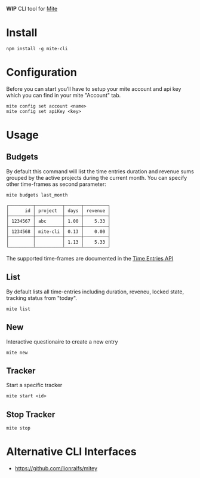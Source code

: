 __WIP__ CLI tool for [Mite](https://mite.yo.lk)

# Install

    npm install -g mite-cli

# Configuration

Before you can start you’ll have to setup your mite account and api key which you can find in your mite "Account" tab.

    mite config set account <name>
    mite config set apiKey <key>

# Usage

## Budgets

By default this command will list the time entries duration and revenue sums grouped by the active projects during the current month. You can specify other time-frames as second parameter:

    mite budgets last_month

    ┌─────────┬──────────┬──────┬─────────┐
    │      id │ project  │ days │ revenue │
    ├─────────┼──────────┼──────┼─────────┤
    │ 1234567 │ abc      │ 1.00 │    5.33 │
    ├─────────┼──────────┼──────┼─────────┤
    │ 1234568 │ mite-cli │ 0.13 │    0.00 │
    ├─────────┼──────────┼──────┼─────────┤
    │         │          │ 1.13 │    5.33 │
    └─────────┴──────────┴──────┴─────────┘

The supported time-frames are documented in the [Time Entries API](https://mite.yo.lk/en/api/time-entries.html)

## List

By default lists all time-entries including duration, reveneu, locked state, tracking status from "today".

    mite list

## New

Interactive questionaire to create a new entry

    mite new

## Tracker

Start a specific tracker

    mite start <id>

## Stop Tracker

    mite stop

# Alternative CLI Interfaces

- https://github.com/lionralfs/mitey
